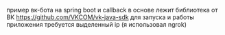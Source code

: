 пример вк-бота на spring boot и callback
в основе лежит библиотека от ВК https://github.com/VKCOM/vk-java-sdk
для запуска и работы приложения требуется выделенный ip (я использовал ngrok)
